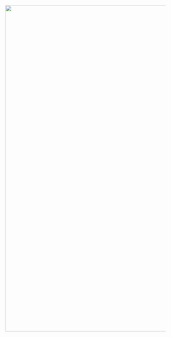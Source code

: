 <img src="https://github.com/besn0847/videocontroller/images/raw/master/principes.png" width=1024/>
